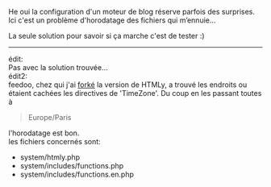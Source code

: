 <!--t Nouveau test horodaté t-->

He oui la configuration d'un moteur de blog réserve parfois des surprises. Ici c'est un problème d'horodatage  des fichiers qui m’ennuie...

La seule solution pour savoir si ça marche c'est de tester :)

----------
édit: <br>
Pas avec la solution trouvée...<br>
édit2: <br> feedoo, chez qui j'ai [forké][1] la version de HTMLy, a trouvé les endroits ou étaient cachées les directives de 'TimeZone'. Du coup en les passant toutes à 

> Europe/Paris

 l'horodatage est bon.<br>
les fichiers concernés sont:

 - system/htmly.php
 - system/includes/functions.php
 - system/includes/functions.en.php

  [1]: https://github.com/FredBlain/blog